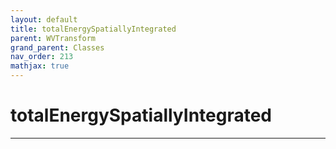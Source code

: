 ```yaml
---
layout: default
title: totalEnergySpatiallyIntegrated
parent: WVTransform
grand_parent: Classes
nav_order: 213
mathjax: true
---
```


#  totalEnergySpatiallyIntegrated




---

